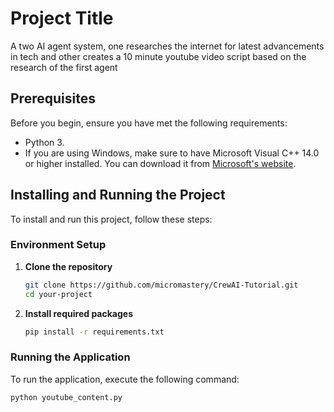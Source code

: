 # Project Title

A two AI agent system, one researches the internet for latest advancements in tech and other creates a 10 minute youtube video script based on the research of the first agent

## Prerequisites

Before you begin, ensure you have met the following requirements:
* Python 3.
* If you are using Windows, make sure to have Microsoft Visual C++ 14.0 or higher installed. You can download it from [Microsoft's website](https://visualstudio.microsoft.com/visual-cpp-build-tools/).


## Installing and Running the Project

To install and run this project, follow these steps:

### Environment Setup

1. **Clone the repository**

    ```bash
    git clone https://github.com/micromastery/CrewAI-Tutorial.git
    cd your-project
    ```

2. **Install required packages**

    ```bash
    pip install -r requirements.txt
    ```

### Running the Application

To run the application, execute the following command:
```bash
python youtube_content.py
```
